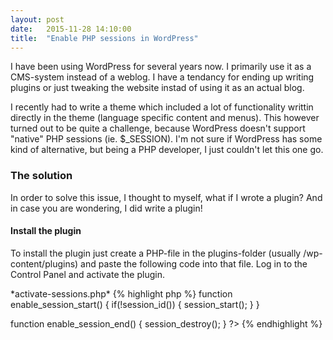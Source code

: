```yaml
---
layout: post
date:   2015-11-28 14:10:00
title:  "Enable PHP sessions in WordPress"
---
```

I have been using WordPress for several years now. I primarily use it as a CMS-system instead of a weblog. I have a tendancy for ending up writing plugins or just tweaking the website instad of using it as an actual blog.
<div class="seperator"></div>
I recently had to write a theme which included a lot of functionality writtin directly in the theme (language specific content and menus). This however turned out to be quite a challenge, because WordPress doesn't support "native" PHP sessions (ie. $_SESSION). I'm not sure if WordPress has some kind of alternative, but being a PHP developer, I just couldn't let this one go.

### The solution
In order to solve this issue, I thought to myself, what if I wrote a plugin?
And in case you are wondering, I did write a plugin!

#### Install the plugin
To install the plugin just create a PHP-file in the plugins-folder (usually /wp-content/plugins) and paste the following code into that file. Log in to the Control Panel and activate the plugin.
<div class="seperator"></div>
*activate-sessions.php*
{% highlight php %}
<?php
/*
Plugin Name: Session Activator
Description: Enables the use of PHP sessions ($_SESSION) in themes and plugins.
Version: 1.0.0
Author: Christian Tang
Author URI: http://christiantang.dk
*/
add_action('init', 'enable_session_start', 1);
add_action('wp_logout', 'enable_session_end');
add_action('wp_login', 'enable_session_end');

function enable_session_start() {
    if(!session_id()) {
        session_start();
    }
}

function enable_session_end() {
    session_destroy();
}
?>
{% endhighlight %}